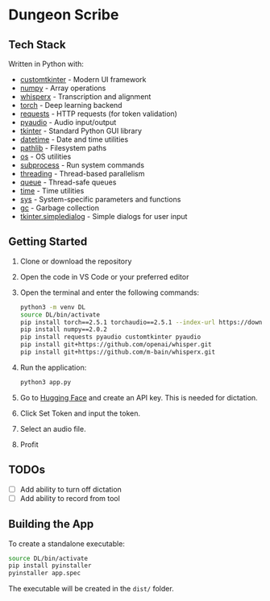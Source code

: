 # Dungeon Scribe

## Tech Stack

Written in Python with:

- [customtkinter](https://github.com/TomSchimansky/CustomTkinter) - Modern UI framework
- [numpy](https://numpy.org/) - Array operations
- [whisperx](https://github.com/m-bain/whisperx) - Transcription and alignment
- [torch](https://pytorch.org/) - Deep learning backend
- [requests](https://docs.python-requests.org/) - HTTP requests (for token validation)
- [pyaudio](https://people.csail.mit.edu/hubert/pyaudio/) - Audio input/output
- [tkinter](https://docs.python.org/3/library/tkinter.html) - Standard Python GUI library
- [datetime](https://docs.python.org/3/library/datetime.html) - Date and time utilities
- [pathlib](https://docs.python.org/3/library/pathlib.html) - Filesystem paths
- [os](https://docs.python.org/3/library/os.html) - OS utilities
- [subprocess](https://docs.python.org/3/library/subprocess.html) - Run system commands
- [threading](https://docs.python.org/3/library/threading.html) - Thread-based parallelism
- [queue](https://docs.python.org/3/library/queue.html) - Thread-safe queues
- [time](https://docs.python.org/3/library/time.html) - Time utilities
- [sys](https://docs.python.org/3/library/sys.html) - System-specific parameters and functions
- [gc](https://docs.python.org/3/library/gc.html) - Garbage collection
- [tkinter.simpledialog](https://docs.python.org/3/library/dialog.html) - Simple dialogs for user input


## Getting Started

1. Clone or download the repository
2. Open the code in VS Code or your preferred editor
3. Open the terminal and enter the following commands:

   ```bash
   python3 -m venv DL
   source DL/bin/activate
   pip install torch==2.5.1 torchaudio==2.5.1 --index-url https://download.pytorch.org/whl/cu118
   pip install numpy==2.0.2
   pip install requests pyaudio customtkinter pyaudio  
   pip install git+https://github.com/openai/whisper.git
   pip install git+https://github.com/m-bain/whisperx.git

   ```

4. Run the application:

   ```bash
   python3 app.py
   ```

5. Go to [Hugging Face](https://huggingface.co/) and create an API key. This is needed for dictation.
6. Click Set Token and input the token.
7. Select an audio file.
8. Profit

## TODOs

- [ ] Add ability to turn off dictation
- [ ] Add ability to record from tool

## Building the App

To create a standalone executable:

   ```bash
   source DL/bin/activate 
   pip install pyinstaller
   pyinstaller app.spec
   ```

The executable will be created in the `dist/` folder.
